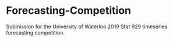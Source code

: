 # Forecasting-Competition

Submission for the University of Waterloo 2019 Stat 929 timeseries forecasting competition.

